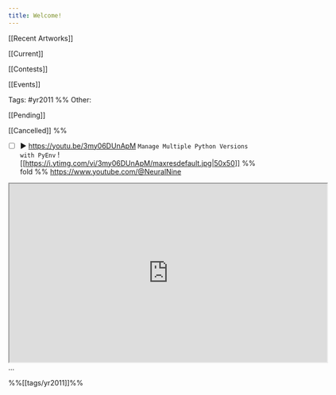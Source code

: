 ```yaml
---
title: Welcome!
---
```

[[Recent Artworks]]

[[Current]]

[[Contests]]

[[Events]]

Tags:
#yr2011
%%
Other:

[[Pending]]

[[Cancelled]]
%%
- [ ] ▶️ https://youtu.be/3my06DUnApM `Manage Multiple Python Versions with PyEnv` ![[https://i.ytimg.com/vi/3my06DUnApM/maxresdefault.jpg|50x50]] %% fold %% https://www.youtube.com/@NeuralNine
 <iframe height=360 width=640 src=https://www.youtube.com/embed/3my06DUnApM></iframe>
 ...

%%[[tags/yr2011]]%%